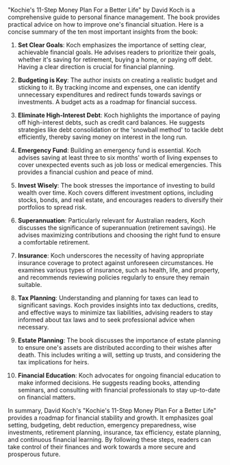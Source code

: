 "Kochie's 11-Step Money Plan For a Better Life" by David Koch is a comprehensive guide to personal finance management. The book provides practical advice on how to improve one's financial situation. Here is a concise summary of the ten most important insights from the book:

1. **Set Clear Goals**: Koch emphasizes the importance of setting clear, achievable financial goals. He advises readers to prioritize their goals, whether it's saving for retirement, buying a home, or paying off debt. Having a clear direction is crucial for financial planning.

2. **Budgeting is Key**: The author insists on creating a realistic budget and sticking to it. By tracking income and expenses, one can identify unnecessary expenditures and redirect funds towards savings or investments. A budget acts as a roadmap for financial success.

3. **Eliminate High-Interest Debt**: Koch highlights the importance of paying off high-interest debts, such as credit card balances. He suggests strategies like debt consolidation or the 'snowball method' to tackle debt efficiently, thereby saving money on interest in the long run.

4. **Emergency Fund**: Building an emergency fund is essential. Koch advises saving at least three to six months' worth of living expenses to cover unexpected events such as job loss or medical emergencies. This provides a financial cushion and peace of mind.

5. **Invest Wisely**: The book stresses the importance of investing to build wealth over time. Koch covers different investment options, including stocks, bonds, and real estate, and encourages readers to diversify their portfolios to spread risk.

6. **Superannuation**: Particularly relevant for Australian readers, Koch discusses the significance of superannuation (retirement savings). He advises maximizing contributions and choosing the right fund to ensure a comfortable retirement.

7. **Insurance**: Koch underscores the necessity of having appropriate insurance coverage to protect against unforeseen circumstances. He examines various types of insurance, such as health, life, and property, and recommends reviewing policies regularly to ensure they remain suitable.

8. **Tax Planning**: Understanding and planning for taxes can lead to significant savings. Koch provides insights into tax deductions, credits, and effective ways to minimize tax liabilities, advising readers to stay informed about tax laws and to seek professional advice when necessary.

9. **Estate Planning**: The book discusses the importance of estate planning to ensure one's assets are distributed according to their wishes after death. This includes writing a will, setting up trusts, and considering the tax implications for heirs.

10. **Financial Education**: Koch advocates for ongoing financial education to make informed decisions. He suggests reading books, attending seminars, and consulting with financial professionals to stay up-to-date on financial matters.

In summary, David Koch's "Kochie's 11-Step Money Plan For a Better Life" provides a roadmap for financial stability and growth. It emphasizes goal setting, budgeting, debt reduction, emergency preparedness, wise investments, retirement planning, insurance, tax efficiency, estate planning, and continuous financial learning. By following these steps, readers can take control of their finances and work towards a more secure and prosperous future.